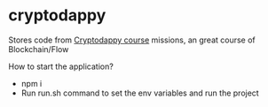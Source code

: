 # cryptodappy
Stores code from [Cryptodappy course](https://www.cryptodappy.com/) missions, an great course of Blockchain/Flow

How to start the application?

- npm i
- Run run.sh command to set the env variables and run the project
